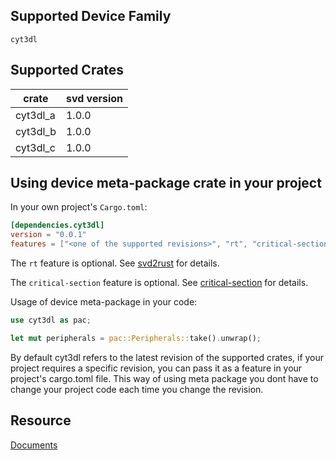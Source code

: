 ## Supported Device Family
`cyt3dl`

## Supported Crates

|    crate      |  svd version  |
| ------------- | ------------- |
|    cyt3dl_a     |  1.0.0 |
|    cyt3dl_b     |  1.0.0 |
|    cyt3dl_c     |  1.0.0 |

## Using device meta-package crate in your project

In your own project's `Cargo.toml`:
```toml
[dependencies.cyt3dl]
version = "0.0.1"
features = ["<one of the supported revisions>", "rt", "critical-section"]
```

The `rt` feature is optional.
See [svd2rust](https://docs.rs/svd2rust/latest/svd2rust/#the-rt-feature) for details.

The `critical-section` feature is optional.
See [critical-section](https://docs.rs/critical-section/latest/critical_section/) for details.

Usage of device meta-package in your code:

```rust
use cyt3dl as pac;

let mut peripherals = pac::Peripherals::take().unwrap();
```
By default cyt3dl refers to the latest revision of the supported crates, if your project requires a specific revision, you can pass it as a feature in your project's cargo.toml file.
This way of using meta package you dont have to change your project code each time you change the revision.

## Resource
[Documents](https://www.infineon.com/cms/en/product/microcontroller/32-bit-traveo-t2g-arm-cortex-microcontroller/#documents)

